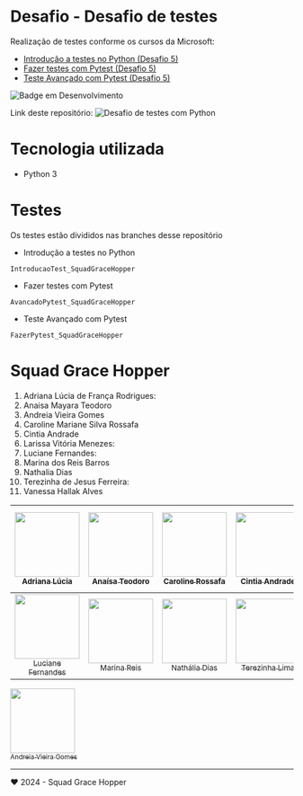 # Desafio - Desafio de testes
Realização de testes conforme os cursos da Microsoft:

- [Introdução a testes no Python (Desafio 5)](https://learn.microsoft.com/pt-br/training/modules/python-get-started-testing/)
- [Fazer testes com Pytest (Desafio 5)](https://learn.microsoft.com/pt-br/training/modules/test-python-with-pytest/)
- [Teste Avançado com Pytest (Desafio 5)](https://learn.microsoft.com/pt-br/training/modules/python-advanced-pytest/)


![Badge em Desenvolvimento](http://img.shields.io/static/v1?label=STATUS&message=CONCLUIDO&color=GREEN&style=for-the-badge)

Link deste repositório: <img src="https://github.com/marireis/pyhton-testes" alt="Desafio de testes com Python">

# Tecnologia utilizada 
* Python 3

# Testes 

Os testes estão divididos nas branches desse repositório

- Introdução a testes no Python 
```git
IntroducaoTest_SquadGraceHopper

```
- Fazer testes com Pytest
```git
AvancadoPytest_SquadGraceHopper
```

- Teste Avançado com Pytest

```git
FazerPytest_SquadGraceHopper
```


# Squad Grace Hopper
1. Adriana Lúcia de França Rodrigues:<BR>
2. Anaisa Mayara Teodoro<br>
3. Andreia Vieira Gomes<br>
4. Caroline Mariane Silva Rossafa<br>
5. Cintia Andrade<br>
6. Larissa Vitória Menezes:<br>
7. Luciane Fernandes:<br>
8. Marina dos Reis Barros<br>
9. Nathalia Dias<br>
10. Terezinha de Jesus Ferreira:<br>
11. Vanessa Hallak Alves<br>


| [<img loading="lazy" src="https://avatars.githubusercontent.com/u/108764670?v=4" width=115><br><sub>Adriana Lúcia</sub>](https://github.com/Dricalucia) |  [<img loading="lazy" src="https://avatars.githubusercontent.com/u/70113922?v=4" width=115><br><sub>Anaísa Teodoro</sub>](https://github.com/anaisateodoro) | [<img loading="lazy" src="https://avatars.githubusercontent.com/u/151036471?v=4" width=115><br><sub>Caroline Rossafa</sub>](https://github.com/CRossafa) |  [<img loading="lazy" src="https://avatars.githubusercontent.com/u/128868936?v=4" width=115><br><sub>Cintia Andrade</sub>](https://github.com/Cintiabge) |  [<img loading="lazy" src="https://avatars.githubusercontent.com/u/76233172?v=4" width=115><br><sub>Larissa V. Menezes</sub>](https://github.com/vitoriastm) |  
| :---: | :---: | :---: | :---: | :---: |
| [<img loading="lazy" src="https://avatars.githubusercontent.com/u/65911301?v=4" width=115><br><sub>Luciane Fernandes</sub>](https://github.com/LucianeFernandesRoque) |  [<img loading="lazy" src="https://avatars.githubusercontent.com/u/22503706?v=4" width=115><br><sub>Marina Reis</sub>](https://github.com/marireis) | [<img loading="lazy" src="https://avatars.githubusercontent.com/u/104047636?v=4" width=115><br><sub>Nathália Dias</sub>](https://github.com/nathaliadt) |  [<img loading="lazy" src="https://avatars.githubusercontent.com/u/91030675?v=4" width=115><br><sub>Terezinha Lima</sub>](https://github.com/TerezinhaLima) |  [<img loading="lazy" src="https://avatars.githubusercontent.com/u/11962383?v=4" width=115><br><sub>Vanessa Hallak</sub>](https://github.com/vhallak) |  
[<img loading="lazy" src="https://avatars.githubusercontent.com/u/14989288?s=200&v=4" width=115><br><sub>Andreia Vieira Gomes</sub>](https://github.com/WoMakersCode)

---
♥ 2024 - Squad Grace Hopper
